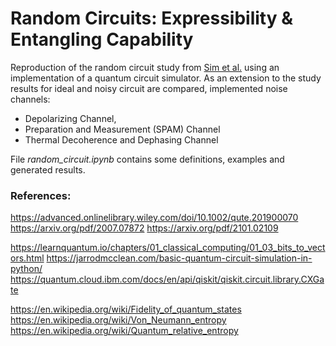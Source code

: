 # Random Circuits: Expressibility & Entangling Capability

Reproduction of the random circuit study from [Sim et al.](https://advanced.onlinelibrary.wiley.com/doi/10.1002/qute.201900070) 
using an implementation of a quantum circuit simulator. As an extension to the study results for ideal and noisy 
circuit are compared, implemented noise channels:
- Depolarizing Channel, 
- Preparation and Measurement (SPAM) Channel
- Thermal Decoherence and Dephasing Channel

File *random_circuit.ipynb* contains some definitions, examples and generated results.

### References:

https://advanced.onlinelibrary.wiley.com/doi/10.1002/qute.201900070
https://arxiv.org/pdf/2007.07872
https://arxiv.org/pdf/2101.02109

https://learnquantum.io/chapters/01_classical_computing/01_03_bits_to_vectors.html
https://jarrodmcclean.com/basic-quantum-circuit-simulation-in-python/
https://quantum.cloud.ibm.com/docs/en/api/qiskit/qiskit.circuit.library.CXGate

https://en.wikipedia.org/wiki/Fidelity_of_quantum_states
https://en.wikipedia.org/wiki/Von_Neumann_entropy
https://en.wikipedia.org/wiki/Quantum_relative_entropy
